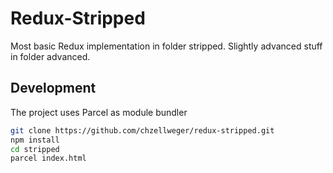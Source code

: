 # Redux-Stripped

Most basic Redux implementation in folder stripped.
Slightly advanced stuff in folder advanced.

## Development
The project uses Parcel as module bundler

```bash
git clone https://github.com/chzellweger/redux-stripped.git
npm install
cd stripped
parcel index.html
```
